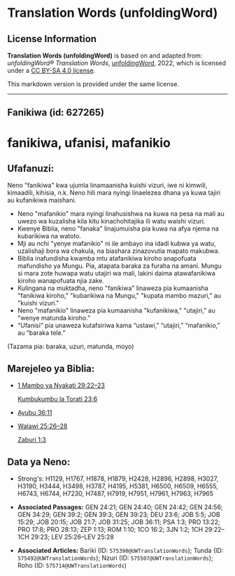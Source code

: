 # Translation Words (unfoldingWord)

## License Information

**Translation Words (unfoldingWord)** is based on and adapted from: _unfoldingWord® Translation Words_, [unfoldingWord](https://unfoldingword.org/utw), 2022, which is licensed under a [CC BY-SA 4.0 license](https://creativecommons.org/licenses/by-sa/4.0/legalcode.en).

This markdown version is provided under the same license.



--------------------------------

## Fanikiwa (id: 627265)

fanikiwa, ufanisi, mafanikio
============================

Ufafanuzi:
----------

Neno "fanikiwa" kwa ujumla linamaanisha kuishi vizuri, iwe ni kimwili, kimaadili, kihisia, n.k. Neno hili mara nyingi linaelezea dhana ya kuwa tajiri au kufanikiwa maishani.

* Neno "mafanikio" mara nyingi linahusishwa na kuwa na pesa na mali au uwezo wa kuzalisha kila kitu kinachohitajika ili watu waishi vizuri.
* Kwenye Biblia, neno "fanaka" linajumuisha pia kuwa na afya njema na kubarikiwa na watoto.
* Mji au nchi "yenye mafanikio" ni ile ambayo ina idadi kubwa ya watu, uzalishaji bora wa chakula, na biashara zinazovutia mapato makubwa.
* Biblia inafundisha kwamba mtu atafanikiwa kiroho anapofuata mafundisho ya Mungu. Pia, atapata baraka za furaha na amani. Mungu si mara zote huwapa watu utajiri wa mali, lakini daima atawafanikiwa kiroho wanapofuata njia zake.
* Kulingana na muktadha, neno "fanikiwa" linaweza pia kumaanisha "fanikiwa kiroho," "kubarikiwa na Mungu," "kupata mambo mazuri," au "kuishi vizuri."
* Neno "mafanikio" linaweza pia kumaanisha "kufanikiwa," "utajiri," au "wenye matunda kiroho."
* “Ufanisi” pia unaweza kutafsiriwa kama “ustawi,” “utajiri,” “mafanikio,” au “baraka tele.”

(Tazama pia: baraka, uzuri, matunda, moyo)

Marejeleo ya Biblia:
--------------------

* [1 Mambo ya Nyakati 29:22–23](https://ref.ly/1Chr29:22-1Chr29:23)

    [Kumbukumbu la Torati 23:6](https://ref.ly/Deut23:6)

* [Ayubu 36:11](https://ref.ly/Job36:11)
* [Walawi 25:26–28](https://ref.ly/Lev25:26-Lev25:28)

    [Zaburi 1:3](https://ref.ly/Ps1:3)

Data ya Neno:
-------------

* Strong's: H1129, H1767, H1878, H1879, H2428, H2896, H2898, H3027, H3190, H3444, H3498, H3787, H4195, H5381, H6500, H6509, H6555, H6743, H6744, H7230, H7487, H7919, H7951, H7961, H7963, H7965

* **Associated Passages:** GEN 24:21; GEN 24:40; GEN 24:42; GEN 24:56; GEN 34:29; GEN 39:2; GEN 39:3; GEN 39:23; DEU 23:6; JOB 5:5; JOB 15:29; JOB 20:15; JOB 21:7; JOB 31:25; JOB 36:11; PSA 1:3; PRO 13:22; PRO 17:8; PRO 28:13; ZEP 1:13; ROM 1:10; 1CO 16:2; 3JN 1:2; 1CH 29:22–1CH 29:23; LEV 25:26–LEV 25:28
* **Associated Articles:** Bariki (ID: `575390@UWTranslationWords`); Tunda (ID: `575492@UWTranslationWords`); Nzuri (ID: `575507@UWTranslationWords`); Roho (ID: `575714@UWTranslationWords`)

